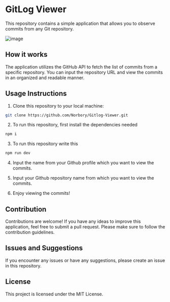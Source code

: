# GitLog Viewer

This repository contains a simple application that allows you to observe commits from any Git repository.

![image](https://github.com/Norbory/Gitlog-Viewer/assets/65518034/c47d1638-fd75-4aa1-adc3-2bf27e3aad36)

## How it works

The application utilizes the GitHub API to fetch the list of commits from a specific repository. You can input the repository URL and view the commits in an organized and readable manner.

## Usage Instructions

1. Clone this repository to your local machine:

```bash
git clone https://github.com/Norbory/Gitlog-Viewer.git
```
2. To run this repository, first install the dependencies needed

```bash
npm i
```

3. To run this repository write this

```bash
npm run dev
```

4. Input the name from your Github profile which you want to view the commits.

5. Input your Github repository name from which you want to view the commits.

6. Enjoy viewing the commits!

## Contribution
Contributions are welcome! If you have any ideas to improve this application, feel free to submit a pull request. Please make sure to follow the contribution guidelines.

## Issues and Suggestions
If you encounter any issues or have any suggestions, please create an issue in this repository.

## License
This project is licensed under the MIT License.

